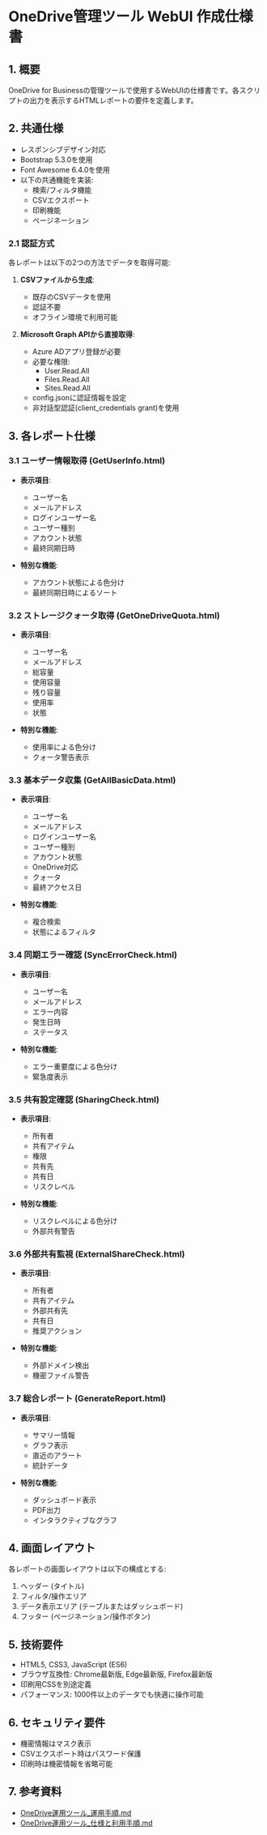 # OneDrive管理ツール WebUI 作成仕様書

## 1. 概要
OneDrive for Businessの管理ツールで使用するWebUIの仕様書です。各スクリプトの出力を表示するHTMLレポートの要件を定義します。

## 2. 共通仕様
- レスポンシブデザイン対応
- Bootstrap 5.3.0を使用
- Font Awesome 6.4.0を使用
- 以下の共通機能を実装:
  - 検索/フィルタ機能
  - CSVエクスポート
  - 印刷機能
  - ページネーション

### 2.1 認証方式
各レポートは以下の2つの方法でデータを取得可能:

1. **CSVファイルから生成**:
   - 既存のCSVデータを使用
   - 認証不要
   - オフライン環境で利用可能

2. **Microsoft Graph APIから直接取得**:
   - Azure ADアプリ登録が必要
   - 必要な権限:
     - User.Read.All
     - Files.Read.All  
     - Sites.Read.All
   - config.jsonに認証情報を設定
   - 非対話型認証(client_credentials grant)を使用

## 3. 各レポート仕様

### 3.1 ユーザー情報取得 (GetUserInfo.html)
- **表示項目**:
  - ユーザー名
  - メールアドレス
  - ログインユーザー名
  - ユーザー種別
  - アカウント状態
  - 最終同期日時

- **特別な機能**:
  - アカウント状態による色分け
  - 最終同期日時によるソート

### 3.2 ストレージクォータ取得 (GetOneDriveQuota.html)
- **表示項目**:
  - ユーザー名
  - メールアドレス
  - 総容量
  - 使用容量
  - 残り容量
  - 使用率
  - 状態

- **特別な機能**:
  - 使用率による色分け
  - クォータ警告表示

### 3.3 基本データ収集 (GetAllBasicData.html)
- **表示項目**:
  - ユーザー名
  - メールアドレス
  - ログインユーザー名
  - ユーザー種別
  - アカウント状態
  - OneDrive対応
  - クォータ
  - 最終アクセス日

- **特別な機能**:
  - 複合検索
  - 状態によるフィルタ

### 3.4 同期エラー確認 (SyncErrorCheck.html)
- **表示項目**:
  - ユーザー名
  - メールアドレス
  - エラー内容
  - 発生日時
  - ステータス

- **特別な機能**:
  - エラー重要度による色分け
  - 緊急度表示

### 3.5 共有設定確認 (SharingCheck.html)
- **表示項目**:
  - 所有者
  - 共有アイテム
  - 権限
  - 共有先
  - 共有日
  - リスクレベル

- **特別な機能**:
  - リスクレベルによる色分け
  - 外部共有警告

### 3.6 外部共有監視 (ExternalShareCheck.html)
- **表示項目**:
  - 所有者
  - 共有アイテム
  - 外部共有先
  - 共有日
  - 推奨アクション

- **特別な機能**:
  - 外部ドメイン検出
  - 機密ファイル警告

### 3.7 総合レポート (GenerateReport.html)
- **表示項目**:
  - サマリー情報
  - グラフ表示
  - 直近のアラート
  - 統計データ

- **特別な機能**:
  - ダッシュボード表示
  - PDF出力
  - インタラクティブなグラフ

## 4. 画面レイアウト
各レポートの画面レイアウトは以下の構成とする:
1. ヘッダー (タイトル)
2. フィルタ/操作エリア
3. データ表示エリア (テーブルまたはダッシュボード)
4. フッター (ページネーション/操作ボタン)

## 5. 技術要件
- HTML5, CSS3, JavaScript (ES6)
- ブラウザ互換性: Chrome最新版, Edge最新版, Firefox最新版
- 印刷用CSSを別途定義
- パフォーマンス: 1000件以上のデータでも快適に操作可能

## 6. セキュリティ要件
- 機密情報はマスク表示
- CSVエクスポート時はパスワード保護
- 印刷時は機密情報を省略可能

## 7. 参考資料
- [OneDrive運用ツール_運用手順.md](Doc/OneDrive運用ツール_運用手順.md)
- [OneDrive運用ツール_仕様と利用手順.md](Doc/OneDrive運用ツール_仕様と利用手順.md)
